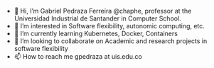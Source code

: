 - 👋 Hi, I’m Gabriel Pedraza Ferreira @chaphe, professor at the Universidad Industrial de Santander in Computer School.  
- 👀 I’m interested in Software flexibility, autonomic computing, etc.
- 🌱 I’m currently learning Kubernetes, Docker, Containers
- 💞️ I’m looking to collaborate on Academic and research projects in software flexibility
- 📫 How to reach me gpedraza at uis.edu.co

<!---
chaphe/chaphe is a ✨ special ✨ repository because its `README.md` (this file) appears on your GitHub profile.
You can click the Preview link to take a look at your changes.
--->



